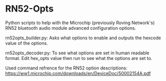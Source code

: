 # RN52-Opts
Python scripts to help with the Microchip (previously Roving Network's) RN52 bluetooth audio module advanced configuration options. 


rn52opts_builder.py: Asks what options to enable and outputs the hexcode value of the options. 

rn52opts_decoder.py: To see what options are set in human readable format. Edit hex_opts value then run to see what the options are set to. 

Used command refrence for the RN52 option descriptions: 
https://ww1.microchip.com/downloads/en/DeviceDoc/50002154A.pdf
